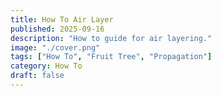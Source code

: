 ```yaml
---
title: How To Air Layer
published: 2025-09-16
description: "How to guide for air layering."
image: "./cover.png"
tags: ["How To", "Fruit Tree", "Propagation"]
category: How To
draft: false
---
```

